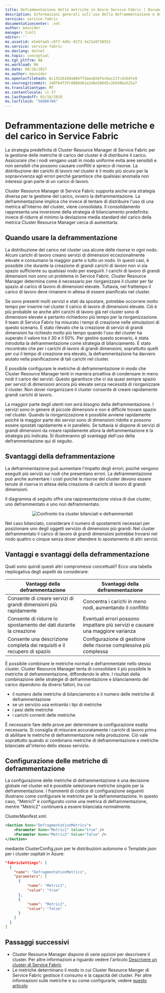 ```yaml
---
title: Deframmentazione delle metriche in Azure Service Fabric | Documentazione Microsoft
description: Informazioni generali sull'uso della deframmentazione o della compressione come strategia per le metriche in Service Fabric
services: service-fabric
documentationcenter: .net
author: masnider
manager: timlt
editor: ''
ms.assetid: e5ebfae5-c8f7-4d6c-9173-3e22a9730552
ms.service: service-fabric
ms.devlang: dotnet
ms.topic: conceptual
ms.tgt_pltfrm: NA
ms.workload: NA
ms.date: 08/18/2017
ms.author: masnider
ms.openlocfilehash: 6c15526169a984ffdaee826fec6ac21fc42647e9
ms.sourcegitcommit: 2d0fb4f3fc8086d61e2d8e506d5c2b930ba525a7
ms.translationtype: MT
ms.contentlocale: it-IT
ms.lasthandoff: 03/18/2019
ms.locfileid: "58086786"
---
```

# <a name="defragmentation-of-metrics-and-load-in-service-fabric"></a>Deframmentazione delle metriche e del carico in Service Fabric
La strategia predefinita di Cluster Resource Manager di Service Fabric per la gestione delle metriche di carico del cluster è di distribuire il carico. Assicurare che i nodi vengano usati in modo uniforme evita aree sensibili e non sensibili che possono causare conflitti e spreco di risorse. La distribuzione dei carichi di lavoro nel cluster è il modo più sicuro per la sopravvivenza agli errori perché garantisce che qualsiasi anomalia non interessi gran parte di un carico di lavoro. 

Cluster Resource Manager di Service Fabric supporta anche una strategia diversa per la gestione del carico, ovvero la deframmentazione. La deframmentazione implica che invece di tentare di distribuire l'uso di una metrica all'interno del cluster, viene consolidata. Il consolidamento rappresenta una inversione della strategia di bilanciamento predefinita: invece di ridurre al minimo la deviazione media standard del carico della metrica Cluster Resource Manager cerca di aumentarla.

## <a name="when-to-use-defragmentation"></a>Quando usare la deframmentazione
La distribuzione del carico nel cluster usa alcune delle risorse in ogni nodo. Alcuni carichi di lavoro creano servizi di dimensioni eccezionalmente elevate e consumano la maggior parte o tutto un nodo. In questi casi, è possibile che durante la creazione di grandi carichi di lavoro non vi sia spazio sufficiente su qualsiasi nodo per eseguirli. I carichi di lavoro di grandi dimensioni non sono un problema in Service Fabric. Cluster Resource Manager determina come è necessario per riorganizzare il cluster per far spazio al carico di lavoro di dimensioni elevate. Tuttavia, nel frattempo il carico di lavoro deve rimanere in attesa di essere pianificato nel cluster.

Se sono presenti molti servizi e stati da spostare, potrebbe occorrere molto tempo per inserire nel cluster il carico di lavoro di dimensioni elevate. Ciò è più probabile se anche altri carichi di lavoro già nel cluster sono di dimensioni elevate e pertanto richiedono più tempo per la riorganizzazione. Il team di Service Fabric ha misurato i tempi di creazione nelle simulazioni di questo scenario. È stato rilevato che la creazione di servizi di grandi dimensioni ha richiesto molto più tempo quando l'uso del cluster ha superato il valore tra il 30 e il 50%. Per gestire questo scenario, è stata introdotta la deframmentazione come strategia di bilanciamento. È stato riscontrato che per i carichi di lavoro di grandi dimensioni, soprattutto quelli per cui il tempo di creazione era elevato, la deframmentazione ha davvero aiutato nella pianificazione di tali carichi nel cluster.

È possibile configurare le metriche di deframmentazione in modo che Cluster Resource Manager tenti in maniera proattiva di condensare in meno nodi il carico dei servizi. Questo garantisce che ci sia quasi sempre spazio per servizi di dimensioni ancora più elevate senza necessità di riorganizzare il cluster. Non dover riorganizzare il cluster consente di creare rapidamente grandi carichi di lavoro.

La maggior parte degli utenti non avrà bisogno della deframmentazione. I servizi sono in genere di piccole dimensioni e non è difficile trovare spazio nel cluster. Quando la riorganizzazione è possibile avviene rapidamente poiché la maggior parte dei servizi sono di dimensioni ridotte e possono essere spostati rapidamente e in parallelo. Se tuttavia si dispone di servizi di grandi dimensioni da creare rapidamente allora la deframmentazione è la strategia più indicata. Si illustreranno gli svantaggi dell'uso della deframmentazione qui di seguito. 

## <a name="defragmentation-tradeoffs"></a>Svantaggi della deframmentazione
La deframmentazione può aumentare l'impatto degli errori, poiché vengono eseguiti più servizi sui nodi che presentano errori. La deframmentazione può anche aumentare i costi poiché le risorse del cluster devono essere tenute di riserva in attesa della creazione di carichi di lavoro di grandi dimensioni.

Il diagramma di seguito offre una rappresentazione visiva di due cluster, uno deframmentato e uno non deframmentato. 

<center>

![Confronto tra cluster bilanciati e deframmentati][Image1]
</center>

Nel caso bilanciato, considerare il numero di spostamenti necessari per posizionare uno degli oggetti servizio di dimensioni più grandi. Nel cluster deframmentato il carico di lavoro di grandi dimensioni potrebbe trovarsi nel nodo quattro o cinque senza dover attendere lo spostamento di altri servizi.

## <a name="defragmentation-pros-and-cons"></a>Vantaggi e svantaggi della deframmentazione
Quali sono quindi questi altri compromessi concettuali? Ecco una tabella riepilogativa degli aspetti da considerare:

| Vantaggi della deframmentazione | Svantaggi della deframmentazione |
| --- | --- |
| Consente di creare servizi di grandi dimensioni più rapidamente |Concentra i carichi in meno nodi, aumentando il conflitto |
| Consente di ridurre lo spostamento dei dati durante la creazione |Eventuali errori possono impattare più servizi e causare una maggiore varianza |
| Consente una descrizione completa dei requisiti e il recupero di spazio |Configurazione di gestione delle risorse complessiva più complessa |

È possibile combinare le metriche normali e deframmentate nello stesso cluster. Cluster Resource Manager tenta di consolidare il più possibile le metriche di deframmentazione, diffondendo le altre. I risultati della combinazione delle strategie di deframmentazione e bilanciamento del carico dipendono da diversi fattori, tra cui:
  - il numero delle metriche di bilanciamento e il numero delle metriche di deframmentazione
  - se un servizio usa entrambi i tipi di metriche 
  - i pesi delle metriche
  - i carichi correnti delle metriche
  
È necessario fare delle prove per determinare la configurazione esatta necessaria. Si consiglia di misurare accuratamente i carichi di lavoro prima di abilitare le metriche di deframmentazione nella produzione. Ciò vale soprattutto quando si combinano metriche di deframmentazione e metriche bilanciate all'interno dello stesso servizio. 

## <a name="configuring-defragmentation-metrics"></a>Configurazione delle metriche di deframmentazione
La configurazione delle metriche di deframmentazione è una decisione globale nel cluster ed è possibile selezionare metriche singole per la deframmentazione. I frammenti di codice di configurazione seguenti illustrano come configurare le metriche per la deframmentazione. In questo caso, "Metric1" è configurato come una metrica di deframmentazione, mentre "Metric2" continuerà a essere bilanciata normalmente. 

ClusterManifest.xml:

```xml
<Section Name="DefragmentationMetrics">
    <Parameter Name="Metric1" Value="true" />
    <Parameter Name="Metric2" Value="false" />
</Section>
```

mediante ClusterConfig.json per le distribuzioni autonome o Template.json per i cluster ospitati in Azure:

```json
"fabricSettings": [
  {
    "name": "DefragmentationMetrics",
    "parameters": [
      {
          "name": "Metric1",
          "value": "true"
      },
      {
          "name": "Metric2",
          "value": "false"
      }
    ]
  }
]
```


## <a name="next-steps"></a>Passaggi successivi
- Cluster Resource Manager dispone di varie opzioni per descrivere il cluster. Per altre informazioni a riguardo vedere l'articolo [Descrivere un cluster di Service Fabric](service-fabric-cluster-resource-manager-cluster-description.md)
- Le metriche determinano il modo in cui Cluster Resource Manger di Service Fabric gestisce il consumo e la capacità del cluster. Per altre informazioni sulle metriche e su come configurarle, vedere [questo articolo](service-fabric-cluster-resource-manager-metrics.md)

[Image1]:./media/service-fabric-cluster-resource-manager-defragmentation-metrics/balancing-defrag-compared.png

